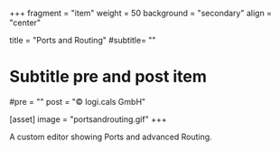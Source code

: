 +++
fragment = "item"
weight = 50
background = "secondary"
align = "center"

title = "Ports and Routing"
#subtitle= ""

# Subtitle pre and post item
#pre = ""
post = "©  logi.cals GmbH"

[asset]
  image = "portsandrouting.gif"
+++

A custom editor showing Ports and advanced Routing.